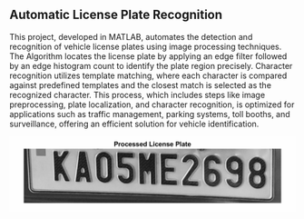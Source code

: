 ## Automatic License Plate Recognition

This project, developed in MATLAB, automates the detection and recognition of vehicle license plates using image processing techniques. The Algorithm locates the license plate by applying an edge filter followed by an edge histogram count to identify the plate region precisely. Character recognition utilizes template matching, where each character is compared against predefined templates and the closest match is selected as the recognized character. This process, which includes steps like image preprocessing, plate localization, and character recognition, is optimized for applications such as traffic management, parking systems, toll booths, and surveillance, offering an efficient solution for vehicle identification.

![All Visual Results](Results/GIF/Number_Plate_Image.gif)

